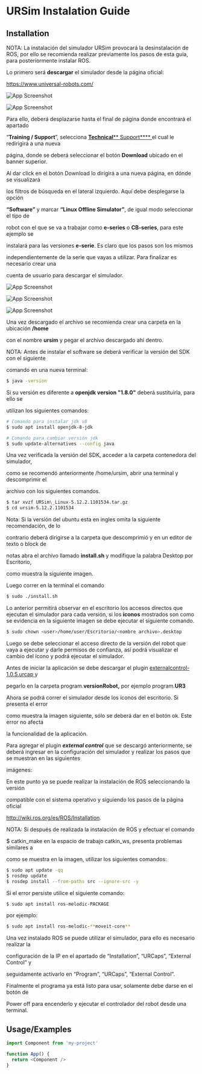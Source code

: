 
# URSim Instalation Guide

    
## Installation


NOTA: La instalación del simulador URSim provocará la desinstalación de ROS, por ello
se recomienda realizar previamente los pasos de esta guía, para posteriormente instalar ROS.

Lo primero será **descargar** el simulador desde la página oficial:

<https://www.universal-robots.com/>

![App Screenshot](https://github.com/sebas775/URSimManual/blob/main/Imaganes/image9.png)

![App Screenshot](https://github.com/sebas775/URSimManual/blob/main/Imaganes/image1.png)



Para ello, deberá desplazarse hasta el final de página donde encontrará el apartado

“**Training / Support**”, selecciona [**Technical**](https://www.universal-robots.com/support/)[** ](https://www.universal-robots.com/support/)[Support**](https://www.universal-robots.com/support/)[** ](https://www.universal-robots.com/support/)el cual le redirigirá a una nueva

página, donde se deberá seleccionar el botón **Download** ubicado en el banner superior.





Al dar click en el botón Download lo dirigirá a una nueva página, en dónde se visualizará

los filtros de búsqueda en el lateral izquierdo. Aquí debe desplegarse la opción

**“Software”** y marcar **“Linux Offline Simulator”**, de igual modo seleccionar el tipo de

robot con el que se va a trabajar como **e-series** o **CB-series**, para este ejemplo se

instalará para las versiones **e-serie**. Es claro que los pasos son los mismos

independientemente de la serie que vayas a utilizar. Para finalizar es necesario crear una

cuenta de usuario para descargar el simulador.

![App Screenshot](https://github.com/sebas775/URSimManual/blob/main/Imaganes/image8.png)

![App Screenshot](https://github.com/sebas775/URSimManual/blob/main/Imaganes/image13.png)

![App Screenshot](https://github.com/sebas775/URSimManual/blob/main/Imaganes/image25.png)






Una vez descargado el archivo se recomienda crear una carpeta en la ubicación **/home**

con el nombre **ursim** y pegar el archivo descargado ahí dentro.





NOTA: Antes de instalar el software se deberá verificar la versión del SDK con el siguiente

comando en una nueva terminal:

```bash
$ java -version
```


Si su versión es diferente a **openjdk version "1.8.0"** deberá sustituirla, para ello se

utilizan los siguientes comandos:


```bash
# Comando para instalar jdk v8
$ sudo apt install openjdk-8-jdk

# Comando para cambiar versión jdk
$ sudo update-alternatives --config java 
```

Una vez verificada la versión del SDK, acceder a la carpeta contenedora del simulador,

como se recomendó anteriormente /home/ursim, abrir una terminal y descomprimir el

archivo con los siguientes comandos.



```bash
$ tar xvzf URSim\_Linux-5.12.2.1101534.tar.gz
$ cd ursim-5.12.2.1101534
```



Nota: Si la versión del ubuntu esta en ingles omita la siguiente recomendación, de lo

contrario deberá dirigirse a la carpeta que descomprimió y en un editor de texto o block de

notas abra el archivo llamado **install.sh** y modifique la palabra Desktop por Escritorio,

como muestra la siguiente imagen.

Luego correr en la terminal el comando

```bash
$ sudo ./install.sh
```

Lo anterior permitirá observar en el escritorio los accesos directos que ejecutan el
simulador para cada versión, si los **íconos** mostrados son como se evidencia en la
siguiente imagen se debe ejecutar el siguiente comando.

```bash
$ sudo chown <user>/home/user/Escritorio/<nombre archivo>.desktop

```




Luego se debe seleccionar el acceso directo de la versión del robot que vaya a ejecutar y
darle permisos de confianza, así podrá visualizar el cambio del ícono y podrá ejecutar el simulador.





Antes de iniciar la aplicación se debe descargar el plugin [externalcontrol-1.0.5.urcap](https://github.com/UniversalRobots/Universal_Robots_ExternalControl_URCap/releases/download/v1.0.5/externalcontrol-1.0.5.urcap)[ ](https://github.com/UniversalRobots/Universal_Robots_ExternalControl_URCap/releases/download/v1.0.5/externalcontrol-1.0.5.urcap)y

pegarlo en la carpeta program.**versionRobot,** por ejemplo program.**UR3**





Ahora se podrá correr el simulador desde los íconos del escritorio. Si presenta el error

como muestra la imagen siguiente, sólo se deberá dar en el botón ok. Este error no afecta

la funcionalidad de la aplicación.

Para agregar el plugin ***external control*** que se descargó anteriormente, se deberá ingresar
en la configuración del simulador y realizar los pasos que se muestran en las siguientes

imágenes:









En este punto ya se puede realizar la instalación de ROS seleccionando la versión

compatible con el sistema operativo y siguiendo los pasos de la página oficial

<http://wiki.ros.org/es/ROS/Installation>.

NOTA: Si después de realizada la instalación de ROS y efectuar el comando

$ catkin\_make en la espacio de trabajo catkin\_ws, presenta problemas similares a

como se muestra en la imagen, utilizar los siguientes comandos:


```bash
$ sudo apt update -qq
$ rosdep update
$ rosdep install --from-paths src --ignore-src -y
```



Si el error persiste utilice el siguiente comando:


```bash
$ sudo apt install ros-melodic-PACKAGE
```
por ejemplo:

```bash
$ sudo apt install ros-melodic-**moveit-core**
```

Una vez instalado ROS se puede utilizar el simulador, para ello es necesario realizar la

configuración de la IP en el apartado de “Installation”, “URCaps”, “External Control” y

seguidamente activarlo en “Program”, “URCaps”, “External Control”.





Finalmente el programa ya está listo para usar, solamente debe darse en el botón de

Power off para encenderlo y ejecutar el controlador del robot desde una terminal.





## Usage/Examples

```javascript
import Component from 'my-project'

function App() {
  return <Component />
}
```

